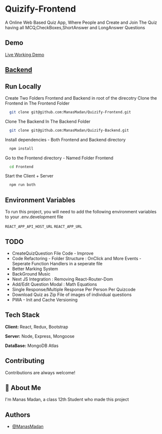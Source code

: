 # Quizify-Frontend

A Online Web Based Quiz App, Where People and Create and Join The Quiz having all MCQ,CheckBoxes,ShortAnswer and LongAnswer Questions

## Demo

[Live Working Demo](https://quizify-manas.netlify.app/)

## [Backend](https://github.com/ManasMadan/Quizify-Backend)

## Run Locally

Create Two Folders Frontend and Backend in root of the direcotry
Clone the Frontend in The Frontend Folder

```bash
  git clone git@github.com:ManasMadan/Quizify-Frontend.git
```

Clone The Backend In The Backend Folder

```bash
  git clone git@github.com:ManasMadan/Quizify-Backend.git
```

Install dependencies - Both Frontend and Backend directory

```bash
  npm install
```

Go to the Frontend directory - Named Folder Frontend

```bash
  cd Frontend
```

Start the Client + Server

```bash
  npm run both
```

## Environment Variables

To run this project, you will need to add the following environment variables to your .env.development file

`REACT_APP_API_HOST_URL`
`REACT_APP_URL`

## TODO

- CreateQuizQuestion File Code - Improve
- Code Refactoring - Folder Structure : OnClick and More Events - Seperate Function Handlers in a seperate file
- Better Marking System
- BackGround Music
- Next JS Integration : Removing React-Router-Dom
- Add/Edit Question Modal : Math Equations
- Single Response/Multiple Response Per Person Per Quizcode
- Download Quiz as Zip File of images of individual questions
- PWA - Init and Cache Versioning

## Tech Stack

**Client:** React, Redux, Bootstrap

**Server:** Node, Express, Mongoose

**DataBase:** MongoDB Atlas

## Contributing

Contributions are always welcome!

## 🚀 About Me

I'm Manas Madan, a class 12th Student who made this project

## Authors

- [@ManasMadan](https://github.com/ManasMadan)
